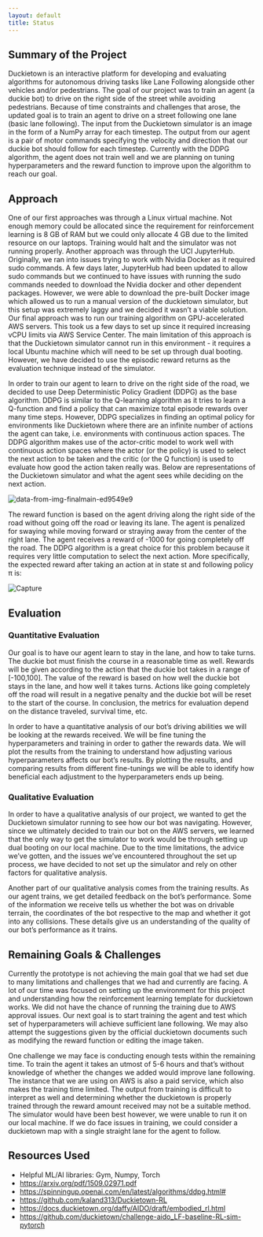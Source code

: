 ```yaml
---
layout: default
title: Status
---
```


## Summary of the Project

Duckietown is an interactive platform for developing and evaluating algorithms for autonomous driving tasks like Lane Following alongside other vehicles and/or pedestrians. The goal of our project was to train an agent (a duckie bot) to drive on the right side of the street while avoiding pedestrians. Because of time constraints and challenges that arose, the updated goal is to train an agent to drive on a street following one lane (basic lane following). The input from the Duckietown simulator is an image in the form of a NumPy array for each timestep. The output from our agent is a pair of motor commands specifying the velocity and direction that our duckie bot should follow for each timestep. Currently with the DDPG algorithm, the agent does not train well and we are planning on tuning hyperparameters and the reward function to improve upon the algorithm to reach our goal.

## Approach

One of our first approaches was through a Linux virtual machine. Not enough memory could be allocated since the requirement for reinforcement learning is 8 GB of RAM but we could only allocate 4 GB due to the limited resource on our laptops. Training would halt and the simulator was not running properly. Another approach was through the UCI JupyterHub. Originally, we ran into issues trying to work with Nvidia Docker as it required sudo commands. A few days later, JupyterHub had been updated to allow sudo commands but we continued to have issues with running the sudo commands needed to download the Nvidia docker and other dependent packages. However, we were able to download the pre-built Docker image which allowed us to run a manual version of the duckietown simulator, but this setup was extremely laggy and we decided it wasn’t a viable solution. Our final approach was to run our training algorithm on GPU-accelerated AWS servers. This took us a few days to set up since it required increasing vCPU limits via AWS Service Center. The main limitation of this approach is that the Duckietown simulator cannot run in this environment - it requires a local Ubuntu machine which will need to be set up through dual booting. However, we have decided to use the episodic reward returns as the evaluation technique instead of the simulator.

In order to train our agent to learn to drive on the right side of the road, we decided to use Deep Deterministic Policy Gradient (DDPG) as the base algorithm. DDPG is similar to the Q-learning algorithm as it tries to learn a Q-function and find a policy that can maximize total episode rewards over many time steps. However, DDPG specializes in finding an optimal policy for environments like Duckietown where there are an infinite number of actions the agent can take, i.e. environments with continuous action spaces. The DDPG algorithm makes use of the actor-critic model to work well with continuous action spaces where the actor (or the policy) is used to select the next action to be taken and the critic (or the Q function) is used to evaluate how good the action taken really was. Below are representations of the Duckietown simulator and what the agent sees while deciding on the next action.

![data-from-img-finalmain-ed9549e9](https://user-images.githubusercontent.com/35225535/142749079-7d064222-8a4f-4919-8873-d8a374544f25.gif)


The reward function is based on the agent driving along the right side of the road without going off the road or leaving its lane. The agent is penalized for swaying while moving forward or straying away from the center of the right lane. The agent receives a reward of -1000 for going completely off the road. The DDPG algorithm is a great choice for this problem because it requires very little computation to select the next action. More specifically, the expected reward after taking an action at in state st and following policy π is:

![Capture](https://user-images.githubusercontent.com/35225535/142749082-991b7e52-7696-4c18-a458-802f2798d220.PNG)


## Evaluation

### Quantitative Evaluation
Our goal is to have our agent learn to stay in the lane, and how to take turns. The duckie bot must finish the course in a reasonable time as well. Rewards will be given according to the action that the duckie bot takes in a range of  [-100,100]. The value of the reward is based on how well the duckie bot stays in the lane, and how well it takes turns. Actions like going completely off the road will result in a negative penalty and the duckie bot will be reset to the start of the course. In conclusion, the metrics for evaluation depend on the distance traveled, survival time, etc.

In order to have a quantitative analysis of our bot’s driving abilities we will be looking at the rewards received. We will be fine tuning the hyperparameters and training in order to gather the rewards data. We will plot the results from the training to understand how adjusting various hyperparameters affects our bot’s results. By plotting the results, and comparing results from different fine-tunings we will be able to identify how beneficial each adjustment to the hyperparameters ends up being. 

### Qualitative Evaluation
In order to have a qualitative analysis of our project, we wanted to get the Duckietown simulator running to see how our bot was navigating. However, since we ultimately decided to train our bot on the AWS servers, we learned that the only way to get the simulator to work would be through setting up dual booting on our local machine. Due to the time limitations, the advice we’ve gotten, and the issues we’ve encountered throughout the set up process, we have decided to not set up the simulator and rely on other factors for qualitative analysis.

Another part of our qualitative analysis comes from the training results. As our agent trains, we get detailed feedback on the bot’s performance. Some of the information we receive tells us whether the bot was on drivable terrain, the coordinates of the bot respective to the map and whether it got into any collisions. These details give us an understanding of the quality of our bot’s performance as it trains.


## Remaining Goals & Challenges
Currently the prototype is not achieving the main goal that we had set due to many limitations and challenges that we had and currently are facing. A lot of our time was focused on setting up the environment for this project and understanding how the reinforcement learning template for duckietown works. We did not have the chance of running the training due to AWS approval issues. Our next goal is to start training the agent and test which set of hyperparameters will achieve sufficient lane following. We may also attempt the suggestions given by the official duckietown documents such as modifying the reward function or editing the image taken. 

One challenge we may face is conducting enough tests within the remaining time. To train the agent it takes an utmost of 5-6 hours and that’s without knowledge of whether the changes we added would improve lane following. The instance that we are using on AWS is also a paid service, which also makes the training time limited. The output from training is difficult to interpret as well and determining whether the duckietown is properly trained through the reward amount received may not be a suitable method. The simulator would have been best however, we were unable to run it on our local machine. If we do face issues in training, we could consider a duckietown map with a single straight lane for the agent to follow.


## Resources Used
* Helpful ML/AI libraries: Gym, Numpy, Torch
* https://arxiv.org/pdf/1509.02971.pdf
* https://spinningup.openai.com/en/latest/algorithms/ddpg.html#
* https://github.com/kaland313/Duckietown-RL
* https://docs.duckietown.org/daffy/AIDO/draft/embodied_rl.html
* https://github.com/duckietown/challenge-aido_LF-baseline-RL-sim-pytorch
